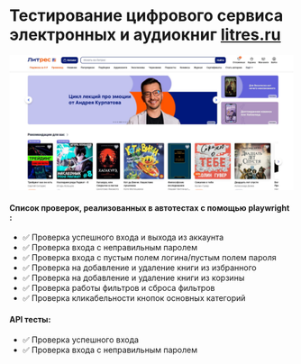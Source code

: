 <h1> Тестирование цифрового сервиса электронных и аудиокниг  <a target="_blank" href="https://www.litres.ru/">litres.ru</a></h1>

![This is an image](images/main_page.jpg)

#### Список проверок, реализованных в автотестах c помощью playwright :
* ✅ Проверка успешного входа и выхода из аккаунта
* ✅ Проверка входа с неправильным паролем
* ✅ Проверка входа с пустым полем логина/пустым полем пароля
* ✅ Проверка на добавление и удаление книги из избранного
* ✅ Проверка на добавление и удаление книги из корзины
* ✅ Проверка работы фильтров и сброса фильтров
* ✅ Проверка кликабельности кнопок основных категорий
#### API тесты:
* ✅ Проверка успешного входа
* ✅ Проверка входа с неправильным паролем




